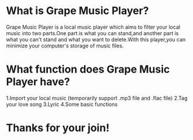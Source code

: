# What is Grape Music Player?
Grape Music Player is a local music player which aims to filter your local music into two parts.One part is what you can stand,and another part is what you can't stand and what you want to delete.With this player,you can minimize your computer's storage of music files.

#  What function does Grape Music Player have?
1.Import your local music (temporarily support .mp3 file and .flac file)
2.Tag your love song
3.Lyric
4.Some basic functions

# Thanks for your join!
